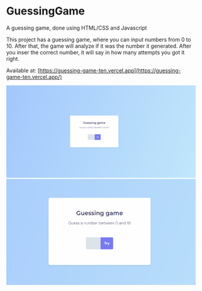 # GuessingGame
A guessing game, done using HTML/CSS and Javascript

This project has a guessing game, where you can input numbers from 0 to 10. After that, the game will analyze if it was the number it generated. After you inser the correct number, it will say in how many attempts you got it right.

Available at: [https://guessing-game-ten.vercel.app](https://guessing-game-ten.vercel.app/)


![project-image](./.github/image.png)
![project-gif](./.github/gif.gif)

